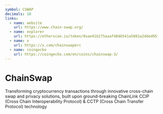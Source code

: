 ```yaml
---
symbol: CSWAP
decimals: 18
links:
  - name: website
    url: https://www.chain-swap.org/
  - name: explorer
    url: https://etherscan.io/token/0xae41b275aaaf484b541a5881a2dded9515184cca
  - name: x
    url: https://x.com/chainswaperc
  - name: coingecko
    url: https://coingecko.com/en/coins/chainswap-3/
---
```


# ChainSwap

Transforming cryptocurrency transactions through innovative cross-chain swap and privacy solutions, built upon ground-breaking ChainLink CCIP (Cross Chain Interoperability Protocol) & CCTP (Cross Chain Transfer Protocol) technology
